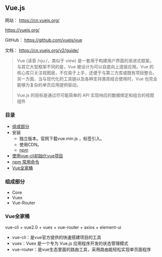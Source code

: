 ## Vue.js

网站： https://cn.vuejs.org/

https://vuejs.org/

GitHub： https://github.com/vuejs/vue

文档： https://cn.vuejs.org/v2/guide/

> Vue (读音 /vjuː/，类似于 view) 是一套用于构建用户界面的渐进式框架。与其它大型框架不同的是，Vue 被设计为可以自底向上逐层应用。Vue 的核心库只关注视图层，不仅易于上手，还便于与第三方库或既有项目整合。另一方面，当与现代化的工具链以及各种支持类库结合使用时，Vue 也完全能够为复杂的单页应用提供驱动。
>
> Vue.js 的目标是通过尽可能简单的 API 实现响应的数据绑定和组合的视图组件

### 目录
- [组成部分](#组成部分)
- 安装
    - 独立版本。官网下载vue.min.js ，标签引入。
    - 使用CDN。
    - [npm](Vue-npm.md)
- [使用vue-cli初始化vue项目](Vue-init.md)
- [npm 常用命令](Vue-npm.md#常用命令)
- [Vue全家桶](#Vue全家桶)

### 组成部分
- Core
- Vuex
- Vue-Router

### Vue全家桶

vue-cli + vue2.0 + vuex + vue-router + axios + element-ui

- vue-cli：是vue官方提供的快速搭建项目的工具
- vuex：Vuex 是一个专为 Vue.js 应用程序开发的状态管理模式
- vue-router：是vue生态里面的路由工具，采用路由能轻松实现单页面程序


